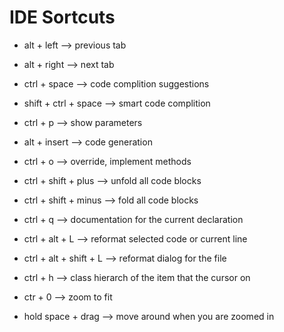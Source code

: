 # IDE Sortcuts

* alt + left --> previous tab
* alt + right --> next tab
* ctrl + space --> code complition suggestions
* shift + ctrl + space --> smart code complition
* ctrl + p --> show parameters
* alt + insert --> code generation
* ctrl + o --> override, implement methods
* ctrl + shift + plus --> unfold all code blocks
* ctrl + shift + minus --> fold all code blocks
* ctrl + q --> documentation for the current declaration
* ctrl + alt + L --> reformat selected code or current line
* ctrl + alt + shift + L --> reformat dialog for the file
* ctrl + h --> class hierarch of the item that the cursor on

* ctr + 0 --> zoom to fit
* hold space + drag --> move around when you are zoomed in
